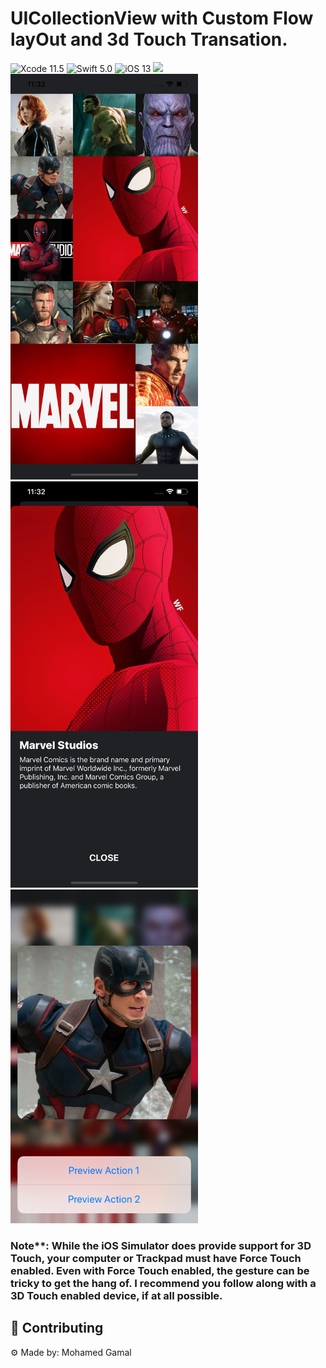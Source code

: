 
# UICollectionView with Custom Flow layOut and 3d Touch Transation.

![Xcode 11.5](https://img.shields.io/badge/Xcode-11.0-blue) 
![Swift 5.0](https://img.shields.io/badge/Swift-5.0-green) 
![iOS 13](https://img.shields.io/badge/iOS%20-13-brightgreen)
<img src="Resources/movie.GIF" width="300">
<img src="Resources/screenShoot.png" width="300">
<img src="Resources/screenShoot2.png" width="300">
<img src="Resources/screenShoot3.png" width="300">


### Note**: While the iOS Simulator does provide support for 3D Touch, your computer or Trackpad must have Force Touch enabled. Even with Force Touch enabled, the gesture can be tricky to get the hang of. I recommend you follow along with a 3D Touch enabled device, if at all possible.




## 🚀 Contributing
⚙ Made by: Mohamed Gamal
